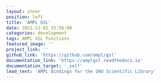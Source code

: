 ```yaml
---
layout: inner
position: left
title: 'AMPL GSL'
date: 2021-11-02 15:56:00
categories: development
tags: AMPL GSL Functions
featured_image: ''
project_link: ''
github_link: 'https://github.com/ampl/gsl'
documentation_link: 'https://amplgsl.readthedocs.io'
documentation_target: '_self'
lead_text: 'AMPL Bindings for the GNU Scientific Library'
---
```

